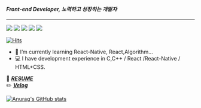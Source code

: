 #### ***Front-end Developer, 노력하고 성장하는 개발자***
---
<img src="https://img.shields.io/badge/Html5-E34F26?style=flat&logo=html5&logoColor=white"/> <img src="https://img.shields.io/badge/Javascript-F7DF1E?style=flat&logo=Javascript&logoColor=white"/> <img src="https://img.shields.io/badge/Typescript-3178C6?style=flat&logo=typescript&logoColor=white"/> <img src="https://img.shields.io/badge/React-61DAFB?style=flat&logo=React&logoColor=white"/> <img src="https://img.shields.io/badge/React Native-61DAFB?style=flat&logo=React&logoColor=white"/>

[![Hits](https://hits.seeyoufarm.com/api/count/incr/badge.svg?url=https%3A%2F%2Fgithub.com%2FWoobeen906&count_bg=%2379C83D&title_bg=%23555555&icon=&icon_color=%23E7E7E7&title=hits&edge_flat=false)](https://hits.seeyoufarm.com)

- 🌱 I’m currently learning React-Native, React,Algorithm...
- 💻 I have development experience in C,C++ / React /React-Native / HTML+CSS.

🌱 ***[RESUME](https://potent-giant-8c6.notion.site/Resume-of-Park-Woo-Been-f0466992c59d426e8a63a3f9ab2cf778)*** <br>
✏️ ***[Velog](https://velog.io/@siugan)***

[![Anurag's GitHub stats](https://github-readme-stats.vercel.app/api?username=Woobeen906)](https://github.com/anuraghazra/github-readme-stats)

